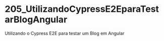 # 205_UtilizandoCypressE2EparaTestarBlogAngular
Utilizando o Cypress E2E para testar um Blog em Angular
